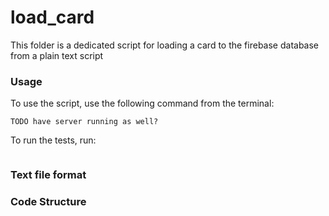 # load_card

This folder is a dedicated script for loading a card to the firebase database from a plain text script

### Usage 

To use the script, use the following command from the terminal: 

```
TODO have server running as well? 
```

To run the tests, run: 

```
```

### Text file format


### Code Structure

